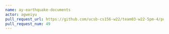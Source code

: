 ```yaml
---
name: ay-earthquake-documents
actor: agweiyu
pull_request_url: https://github.com/ucsb-cs156-w22/team03-w22-5pm-4/pull/49
pull_request_num: 49
---
```

